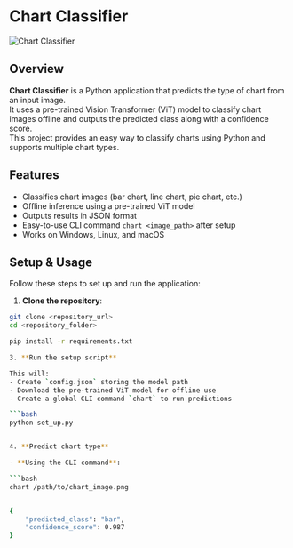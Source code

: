 # Chart Classifier

![Chart Classifier](https://img.shields.io/badge/status-ready-brightgreen)

## Overview

**Chart Classifier** is a Python application that predicts the type of chart from an input image.  
It uses a pre-trained Vision Transformer (ViT) model to classify chart images offline and outputs the predicted class along with a confidence score.  
This project provides an easy way to classify charts using Python and supports multiple chart types.

## Features

- Classifies chart images (bar chart, line chart, pie chart, etc.)
- Offline inference using a pre-trained ViT model
- Outputs results in JSON format
- Easy-to-use CLI command `chart <image_path>` after setup
- Works on Windows, Linux, and macOS

## Setup & Usage

Follow these steps to set up and run the application:

1. **Clone the repository**:

```bash
git clone <repository_url>
cd <repository_folder>

pip install -r requirements.txt

3. **Run the setup script**  

This will:  
- Create `config.json` storing the model path  
- Download the pre-trained ViT model for offline use  
- Create a global CLI command `chart` to run predictions  

```bash
python set_up.py


4. **Predict chart type**

- **Using the CLI command**:

```bash
chart /path/to/chart_image.png


{
    "predicted_class": "bar",
    "confidence_score": 0.987
}
